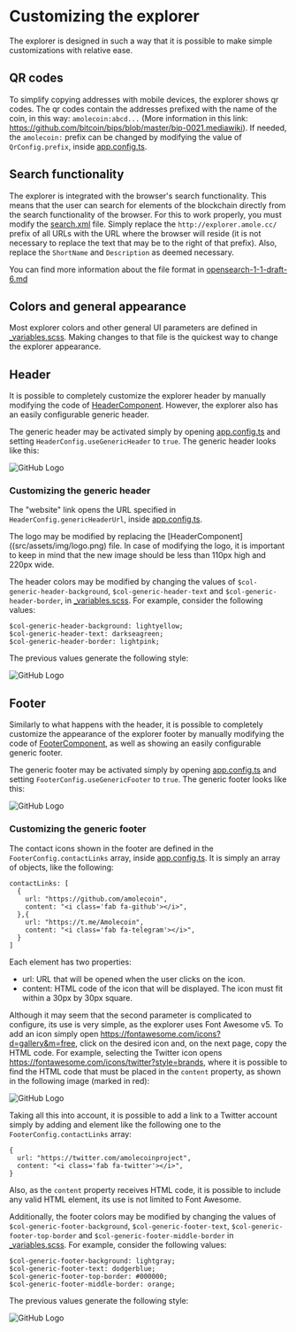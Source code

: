 # Customizing the explorer

The explorer is designed in such a way that it is possible to make simple customizations with relative ease.

## QR codes

To simplify copying addresses with mobile devices, the explorer shows qr codes. The qr codes contain the addresses prefixed with the name of the coin, in this way: `amolecoin:abcd...` (More information in this link: https://github.com/bitcoin/bips/blob/master/bip-0021.mediawiki). If needed, the `amolecoin:` prefix can be changed by modifying the value of `QrConfig.prefix`, inside [app.config.ts](src/app/app.config.ts).

## Search functionality

The explorer is integrated with the browser's search functionality. This means that the user can search for elements of the blockchain directly from the search functionality of the browser. For this to work properly, you must modify the [search.xml](src/search.xml) file. Simply replace the `http://explorer.amole.cc/` prefix of all URLs with the URL where the browser will reside (it is not necessary to replace the text that may be to the right of that prefix). Also, replace the `ShortName` and `Description` as deemed necessary.

You can find more information about the file format in [opensearch-1-1-draft-6.md](https://github.com/dewitt/opensearch/blob/master/opensearch-1-1-draft-6.md)

## Colors and general appearance

Most explorer colors and other general UI parameters are defined in [_variables.scss](src/assets/scss/_variables.scss). Making changes to that file is the quickest way to change the explorer appearance.

## Header

It is possible to completely customize the explorer header by manually modifying the code of [HeaderComponent](src/app/components/layout/header/header.component.ts). However, the explorer also has an easily configurable generic header.

The generic header may be activated simply by opening [app.config.ts](src/app/app.config.ts) and setting `HeaderConfig.useGenericHeader` to `true`. The generic header looks like this:

![GitHub Logo](/doc_images/header1.png)

### Customizing the generic header

The "website" link opens the URL specified in `HeaderConfig.genericHeaderUrl`, inside [app.config.ts](src/app/app.config.ts).

The logo may be modified by replacing the [HeaderComponent]((src/assets/img/logo.png) file. In case of modifying the logo, it is important to keep in mind that the new image should be less than 110px high and 220px wide.

The header colors may be modified by changing the values of `$col-generic-header-background`, `$col-generic-header-text` and `$col-generic-header-border`, in [_variables.scss](src/assets/scss/_variables.scss). For example, consider the following values:
```
$col-generic-header-background: lightyellow;
$col-generic-header-text: darkseagreen;
$col-generic-header-border: lightpink;
```
The previous values generate the following style:

![GitHub Logo](/doc_images/header2.png)

## Footer

Similarly to what happens with the header, it is possible to completely customize the appearance of the explorer footer by manually modifying the code of [FooterComponent](src/app/components/layout/footer/footer.component.ts), as well as showing an easily configurable generic footer.

The generic footer may be activated simply by opening [app.config.ts](src/app/app.config.ts) and setting `FooterConfig.useGenericFooter` to `true`. The generic footer looks like this:

![GitHub Logo](/doc_images/footer1.png)

### Customizing the generic footer

The contact icons shown in the footer are defined in the `FooterConfig.contactLinks` array, inside [app.config.ts](src/app/app.config.ts). It is simply an array of objects, like the following:
```
contactLinks: [
  {
    url: "https://github.com/amolecoin",
    content: "<i class='fab fa-github'></i>",
  },{
    url: "https://t.me/Amolecoin",
    content: "<i class='fab fa-telegram'></i>",
  }
]
```
Each element has two properties:

- url: URL that will be opened when the user clicks on the icon.
- content: HTML code of the icon that will be displayed. The icon must fit within a 30px by 30px square.

Although it may seem that the second parameter is complicated to configure, its use is very simple, as the explorer uses Font Awesome v5. To add an icon simply open https://fontawesome.com/icons?d=gallery&m=free, click on the desired icon and, on the next page, copy the HTML code. For example, selecting the Twitter icon opens https://fontawesome.com/icons/twitter?style=brands, where it is possible to find the HTML code that must be placed in the `content` property, as shown in the following image (marked in red):

![GitHub Logo](/doc_images/code.png)

Taking all this into account, it is possible to add a link to a Twitter account simply by adding and element like the following one to the `FooterConfig.contactLinks` array:
```
{
  url: "https://twitter.com/amolecoinproject",
  content: "<i class='fab fa-twitter'></i>",
}
```
Also, as the `content` property receives HTML code, it is possible to include any valid HTML element, its use is not limited to Font Awesome.

Additionally, the footer colors may be modified by changing the values of `$col-generic-footer-background`, `$col-generic-footer-text`, `$col-generic-footer-top-border` and `$col-generic-footer-middle-border` in [_variables.scss](src/assets/scss/_variables.scss). For example, consider the following values:
```
$col-generic-footer-background: lightgray;
$col-generic-footer-text: dodgerblue;
$col-generic-footer-top-border: #000000;
$col-generic-footer-middle-border: orange;
```
The previous values generate the following style:

![GitHub Logo](/doc_images/footer2.png)